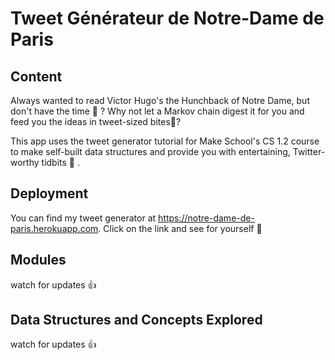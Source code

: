 # Tweet Générateur de Notre-Dame de Paris

## Content
Always wanted to read Victor Hugo's the Hunchback of Notre Dame, but don't have the time 🤷 ‍? Why not let a Markov chain digest it for you and feed you the ideas in tweet-sized bites🍴?

This app uses the tweet generator tutorial for Make School's CS 1.2 course to make self-built data structures and provide you with entertaining, Twitter-worthy tidbits 📲 .

## Deployment
You can find my tweet generator at https://notre-dame-de-paris.herokuapp.com. Click on the link and see for yourself 🎉

## Modules
watch for updates 👍

## Data Structures and Concepts Explored
watch for updates 👍
